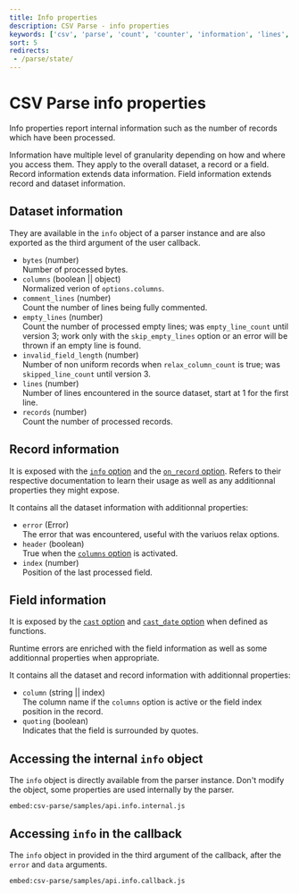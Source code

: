 ```yaml
---
title: Info properties
description: CSV Parse - info properties
keywords: ['csv', 'parse', 'count', 'counter', 'information', 'lines', 'records']
sort: 5
redirects:
 - /parse/state/
---
```


# CSV Parse info properties

Info properties report internal information such as the number of records which have been processed.

Information have multiple level of granularity depending on how and where you access them. They apply to the overall dataset, a record or a field. Record information extends data information. Field information extends record and dataset information.

## Dataset information

They are available in the `info` object of a parser instance and are also exported as the third argument of the user callback.

* `bytes` (number)   
  Number of processed bytes.
* `columns` (boolean || object)   
  Normalized verion of `options.columns`.
* `comment_lines` (number)   
  Count the number of lines being fully commented.
* `empty_lines` (number)   
  Count the number of processed empty lines; was `empty_line_count` until version 3; work only with the `skip_empty_lines` option or an error will be thrown if an empty line is found.
* `invalid_field_length` (number)   
  Number of non uniform records when `relax_column_count` is true; was `skipped_line_count` until version 3.
* `lines` (number)   
  Number of lines encountered in the source dataset, start at 1 for the first line.
* `records` (number)   
  Count the number of processed records.

## Record information

It is exposed with the [`info` option](/parse/options/info/) and the [`on_record` option](/parse/options/on_record/). Refers to their respective documentation to learn their usage as well as any additionnal properties they might expose.

It contains all the dataset information with additionnal properties:

* `error` (Error)   
  The error that was encountered, useful with the variuos relax options.
* `header` (boolean)   
  True when the [`columns` option](/parse/options/columns/) is activated.
* `index` (number)   
  Position of the last processed field.

## Field information

It is exposed by the [`cast` option](/parse/options/cast/) and [`cast_date` option](/parse/options/cast_date/) when defined as functions.

Runtime errors are enriched with the field information as well as some additionnal properties when appropriate.

It contains all the dataset and record information with additionnal properties:

* `column` (string || index)   
  The column name if the `columns` option is active or the field index position in the record.
* `quoting` (boolean)   
  Indicates that the field is surrounded by quotes.

## Accessing the internal `info` object

The `info` object is directly available from the parser instance. Don't modify the object, some properties are used internally by the parser.

`embed:csv-parse/samples/api.info.internal.js`

## Accessing `info` in the callback

The `info` object in provided in the third argument of the callback, after the `error` and `data` arguments.

`embed:csv-parse/samples/api.info.callback.js`
